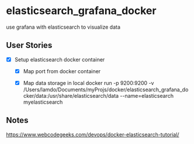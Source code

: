 # elasticsearch_grafana_docker
use grafana with elasticsearch to visualize data

## User Stories

* [x] Setup elasticsearch docker container
	* [x] Map port from docker container
	* [x] Map data storage in local
	docker run -p 9200:9200 -v /Users/lamdo/Documents/myProjs/docker/elasticsearch_grafana_docker/data:/usr/share/elasticsearch/data --name=elasticsearch myelasticsearch



## Notes
https://www.webcodegeeks.com/devops/docker-elasticsearch-tutorial/
